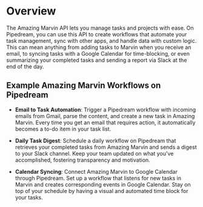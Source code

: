 # Overview

The Amazing Marvin API lets you manage tasks and projects with ease. On Pipedream, you can use this API to create workflows that automate your task management, sync with other apps, and handle data with custom logic. This can mean anything from adding tasks to Marvin when you receive an email, to syncing tasks with a Google Calendar for time-blocking, or even summarizing your completed tasks and sending a report via Slack at the end of the day.

## Example Amazing Marvin Workflows on Pipedream

- **Email to Task Automation**: Trigger a Pipedream workflow with incoming emails from Gmail, parse the content, and create a new task in Amazing Marvin. Every time you get an email that requires action, it automatically becomes a to-do item in your task list.

- **Daily Task Digest**: Schedule a daily workflow on Pipedream that retrieves your completed tasks from Amazing Marvin and sends a digest to your Slack channel. Keep your team updated on what you've accomplished, fostering transparency and motivation.

- **Calendar Syncing**: Connect Amazing Marvin to Google Calendar through Pipedream. Set up a workflow that listens for new tasks in Marvin and creates corresponding events in Google Calendar. Stay on top of your schedule by having a visual and automated time block for your tasks.
